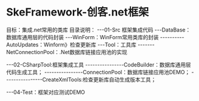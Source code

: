 # SkeFramework-创客.net框架
目标：集成.net常用的类库
目录说明：
---01-Src 框架集成代码
---DataBase：数据库通用层的代码封装
---WinForm：WinForm常用类库的封装
----------AutoUpdates：Winform》检查更新库
---Tool：工具库
-------NetConnectionPool：.Net数据库链接应用池的实现

---02-CSharpTool:框架集成工具
----------------CodeBuilder：数据库通用层代码生成工具；
----------------ConnectionPool：数据库链接应用池DEMO；
----------------CreateXmlTools:检查更新库自动生成版本工具；

---04-Test：框架对应测试DEMO
